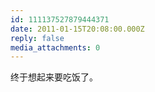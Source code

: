 ```yaml
---
id: 111137527879444371
date: 2011-01-15T20:08:00.000Z
reply: false
media_attachments: 0
---
```


终于想起来要吃饭了。 ​​​​

